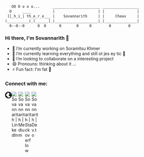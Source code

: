 ```
   OO O o o o...      ______________________ _________________
  O     ____          |                    | |               |
 ][_h_i_| th_e_r_e___ |    Sovannarith     | |     Cheav     |
(__________|_[______]_|____________________|_|_______________|
  0--0--0      0  0      0       0     0        0        0
```
### Hi there, I'm Sovannarith 👋

- 🔭 I’m currently working on Soramitsu Khmer
- 🌱 I’m currently learning everything and still ot jes ey tic 🤣
- 👯 I’m looking to collaborate on a interesting project
- 😄 Pronouns: thinking about it ...
- ⚡ Fun fact: I'm fat 🤣

### Connect with me:

[<img align="left" alt="sovannarith.info" width="22px" src="https://raw.githubusercontent.com/iconic/open-iconic/master/svg/globe.svg" />][website]
[<img align="left" alt="Sovannarith | LinkedIn" width="22px" src="https://cdn.jsdelivr.net/npm/simple-icons@v3/icons/linkedin.svg" />][linkedin-url]
[<img align="left" alt="Sovannarith | Medium" width="22px" src="https://cdn.jsdelivr.net/npm/simple-icons@v3/icons/medium.svg" />][medium-url]
[<img align="left" alt="Sovannarith | Stackoverflow" width="22px" src="https://cdn.jsdelivr.net/npm/simple-icons@v3/icons/stackoverflow.svg" />][stackoverflow-url]
[<img align="left" alt="Sovannarith | Dev.to" width="22px" src="https://cdn.jsdelivr.net/npm/simple-icons@v3/icons/dev-dot-to.svg" />][dev-url]


<!-- Links -->
[dev-url]: https://dev.to/cheav_sovannarith
[stackoverflow-url]: https://stackoverflow.com/users/10383493/sovannarith-cheav
[medium-url]: https://medium.com/@cheavsovannarith
[linkedin-url]: https://www.linkedin.com/in/sovannarith-cheav-760769159?liurn%3Ali%3Apage%3Ad_flagship3_profile_view_base_contact_details%3BZOoDjJgpQHqK2tSditxdJA%3D%3D
[website]: https://sovannarith.info
